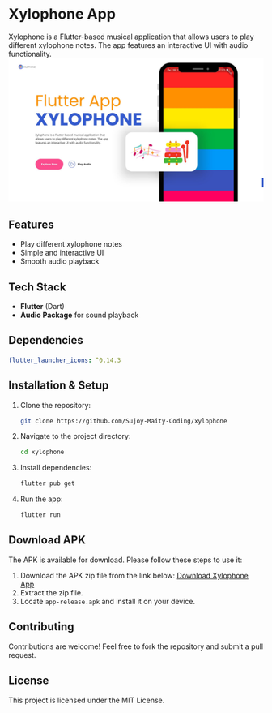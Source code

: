 # Xylophone App

Xylophone is a Flutter-based musical application that allows users to play different xylophone notes. The app features an interactive UI with audio functionality.
![xylophone image](https://github.com/Sujoy-Maity-Coding/xylophone/blob/main/img.jpg)

## Features
- Play different xylophone notes
- Simple and interactive UI
- Smooth audio playback

## Tech Stack
- **Flutter** (Dart)
- **Audio Package** for sound playback

## Dependencies
```yaml
flutter_launcher_icons: ^0.14.3
```

## Installation & Setup
1. Clone the repository:
   ```sh
   git clone https://github.com/Sujoy-Maity-Coding/xylophone
   ```
2. Navigate to the project directory:
   ```sh
   cd xylophone
   ```
3. Install dependencies:
   ```sh
   flutter pub get
   ```
4. Run the app:
   ```sh
   flutter run
   ```

## Download APK
The APK is available for download. Please follow these steps to use it:
1. Download the APK zip file from the link below:
   [Download Xylophone App](https://github.com/Sujoy-Maity-Coding/xylophone/releases/latest)
2. Extract the zip file.
3. Locate `app-release.apk` and install it on your device.

## Contributing
Contributions are welcome! Feel free to fork the repository and submit a pull request.

## License
This project is licensed under the MIT License.
